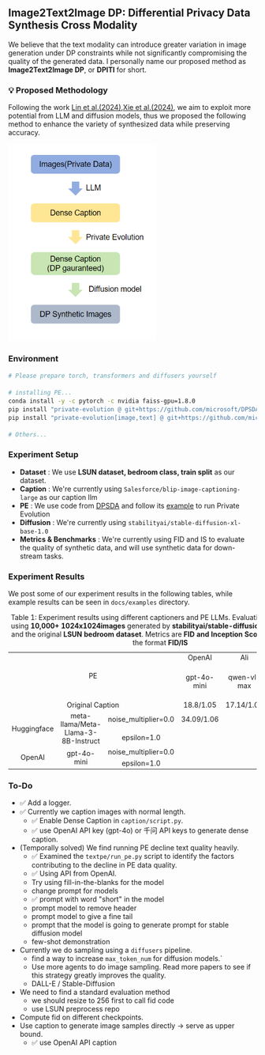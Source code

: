 ## Image2Text2Image DP: Differential Privacy Data Synthesis Cross Modality
We believe that the text modality can introduce greater variation in image generation under DP constraints while not significantly compromising the quality of the generated data. I personally name our proposed method as **Image2Text2Image DP**, or **DPITI** for short.

### 💡 Proposed Methodology
Following the work [Lin et al.(2024)](https://openreview.net/forum?id=YEhQs8POIo),[Xie et al.(2024)](https://arxiv.org/abs/2403.01749), we aim to exploit more potential from LLM and diffusion models, thus we proposed the following method to enhance the variety of synthesized data while preserving accuracy.

<img src="docs/images0.png" width="300">

### Environment
```bash
# Please prepare torch, transformers and diffusers yourself

# installing PE...
conda install -y -c pytorch -c nvidia faiss-gpu=1.8.0
pip install "private-evolution @ git+https://github.com/microsoft/DPSDA.git"
pip install "private-evolution[image,text] @ git+https://github.com/microsoft/DPSDA.git"

# Others...
```

### Experiment Setup
* **Dataset** : We use **LSUN dataset, bedroom class, train split** as our dataset.
* **Caption** : We're currently using `Salesforce/blip-image-captioning-large` as our caption llm
* **PE** : We use code from [DPSDA](https://github.com/microsoft/DPSDA) and follow its [example](https://github.com/microsoft/DPSDA/blob/main/example/text/pubmed_huggingface/main.py) to run Private Evolution
* **Diffusion** : We're currently using `stabilityai/stable-diffusion-xl-base-1.0`
* **Metrics & Benchmarks** : We're currently using FID and IS to evaluate the quality of synthetic data, and will use synthetic data for down-stream tasks.

### Experiment Results
We post some of our experiment results in the following tables, while example results can be seen in `docs/examples` directory.

<!DOCTYPE html>
<html lang="en">
<body>
<table>
    <tr>
        <td rowspan="2" colspan="3" align="center">PE</td>    
        <td colspan="1" align="center">OpenAI</td> 
        <td colspan="1" align="center">Ali</td> 
        <td colspan="1" align="center">Salesforce</td> 
    </tr>
    <tr>
        <td align="center">gpt-4o-mini</td> 
        <td align="center">qwen-vl-max</td> 
        <td align="center">blip-image-captioning-large</td>    
    </tr>
    <tr>
        <td colspan="3" align="center">Original Caption</td>
        <td align="center">18.8/1.05</td>
        <td align="center">17.14/1.06</td>
        <td align="center"></td>
    </tr>
    <tr>
        <td rowspan="2" align="center">Huggingface</td>
        <td rowspan="2" align="center">meta-llama/Meta-Llama-3-8B-Instruct</td>
        <td align="center">noise_multiplier=0.0</td>
        <td align="center">34.09/1.06</td>
        <td align="center"></td>
        <td align="center"></td>
    </tr>
    <tr>
        <td align="center">epsilon=1.0</td>
        <td align="center"></td>
        <td align="center"></td>
        <td align="center"></td>
    </tr>
    <tr>
        <td rowspan="2" align="center">OpenAI</td>
        <td rowspan="2" align="center">gpt-4o-mini</td>
        <td align="center">noise_multiplier=0.0</td>
        <td align="center"></td>
        <td align="center"></td>
        <td align="center"></td>
    </tr>
    <tr>
        <td align="center">epsilon=1.0</td>
        <td align="center"></td>
        <td align="center"></td>
        <td align="center"></td>
    <caption>Table 1: Experiment results using different captioners and PE LLMs. Evaluation is conducted using <b>10,000+ 1024x1024images</b> generated by <b>stabilityai/stable-diffusion-xl-base-1.0</b> and the original <b>LSUN bedroom dataset</b>. Metrics are <b>FID and Inception Score(IS)</b>, following the format <b>FID/IS</b>
    </caption> 
</table>
</body>
</html>


### To-Do
* ✅ Add a logger.
* ✅ Currently we caption images with normal length.
   * ✅ Enable Dense Caption in `caption/script.py`. 
   * ✅ use OpenAI API key (gpt-4o) or 千问 API keys to generate dense caption.
* (Temporally solved) We find running PE decline text quality heavily.
   * ✅ Examined the `textpe/run_pe.py` script to identify the factors contributing to the decline in PE data quality.
   * ✅ Using API from OpenAI.
   * Try using fill-in-the-blanks for the model
   * change prompt for models
    * ✅ prompt with word "short" in the model
    * prompt model to remove header
    * prompt model to give a fine tail
    * prompt that the model is going to generate prompt for stable diffusion model
    * few-shot demonstration
* Currently we do sampling using a `diffusers` pipeline.
   * find a way to increase `max_token_num` for diffusion models.`
   * Use more agents to do image sampling. Read more papers to see if this strategy greatly improves the quality.
   * DALL-E / Stable-Diffusion
* We need to find a standard evaluation method
    * we should resize to 256 first to call fid code
    * use LSUN preprocess repo 
* Compute fid on different checkpoints.
* Use caption to generate image samples directly -> serve as upper bound.
   * ✅ use OpenAI API caption